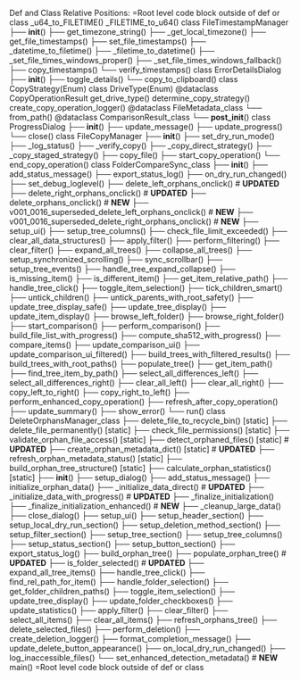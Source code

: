 Def and Class Relative Positions:
=Root level code block outside of def or class
_u64_to_FILETIME()
_FILETIME_to_u64()
class FileTimestampManager 
	├── __init__()
	├── get_timezone_string()
	├── _get_local_timezone()
	├── get_file_timestamps()
	├── set_file_timestamps()
	├── _datetime_to_filetime()
	├── _filetime_to_datetime()
	├── _set_file_times_windows_proper()
	├── _set_file_times_windows_fallback()
	├── copy_timestamps()
	└── verify_timestamps()
class ErrorDetailsDialog
	├── __init__()
	├── toggle_details()
	└── copy_to_clipboard()
class CopyStrategy(Enum)
class DriveType(Enum)
@dataclass CopyOperationResult
get_drive_type()
determine_copy_strategy()
create_copy_operation_logger()
@dataclass FileMetadata_class
	└── from_path()
@dataclass ComparisonResult_class
	└── __post_init__()
class ProgressDialog
	├── __init__()
	├── update_message()
	├── update_progress()
	└── close()
class FileCopyManager
	├── __init__()
	├── set_dry_run_mode()
	├── _log_status()
	├── _verify_copy()
	├── _copy_direct_strategy()
	├── _copy_staged_strategy()
	├── copy_file()
	├── start_copy_operation()
	└── end_copy_operation()
class FolderCompareSync_class
	├── __init__()
	├── add_status_message()
	├── export_status_log()
	├── on_dry_run_changed()
	├── set_debug_loglevel()
	├── delete_left_orphans_onclick() # ****UPDATED****
	├── delete_right_orphans_onclick() # ****UPDATED****
	├── delete_orphans_onclick() # ****NEW****
	├── v001_0016_superseded_delete_left_orphans_onclick() # ****NEW****
	├── v001_0016_superseded_delete_right_orphans_onclick() # ****NEW****
	├── setup_ui()
	├── setup_tree_columns()
	├── check_file_limit_exceeded()
	├── clear_all_data_structures()
	├── apply_filter()
	├── perform_filtering()
	├── clear_filter()
	├── expand_all_trees()
	├── collapse_all_trees()
	├── setup_synchronized_scrolling()
	├── sync_scrollbar()
	├── setup_tree_events()
	├── handle_tree_expand_collapse()
	├── is_missing_item()
	├── is_different_item()
	├── get_item_relative_path()
	├── handle_tree_click()
	├── toggle_item_selection()
	├── tick_children_smart()
	├── untick_children()
	├── untick_parents_with_root_safety()
	├── update_tree_display_safe()
	├── update_tree_display()
	├── update_item_display()
	├── browse_left_folder()
	├── browse_right_folder()
	├── start_comparison()
	├── perform_comparison()
	├── build_file_list_with_progress()
	├── compute_sha512_with_progress()
	├── compare_items()
	├── update_comparison_ui()
	├── update_comparison_ui_filtered()
	├── build_trees_with_filtered_results()
	├── build_trees_with_root_paths()
	├── populate_tree()
	├── get_item_path()
	├── find_tree_item_by_path()
	├── select_all_differences_left()
	├── select_all_differences_right()
	├── clear_all_left()
	├── clear_all_right()
	├── copy_left_to_right()
	├── copy_right_to_left()
	├── perform_enhanced_copy_operation()
	├── refresh_after_copy_operation()
	├── update_summary()
	├── show_error()
	└── run()
class DeleteOrphansManager_class
	├── delete_file_to_recycle_bin() [static]
	├── delete_file_permanently() [static]
	├── check_file_permissions() [static]
	├── validate_orphan_file_access() [static]
	├── detect_orphaned_files() [static] # ****UPDATED****
	├── create_orphan_metadata_dict() [static] # ****UPDATED****
	├── refresh_orphan_metadata_status() [static]
	├── build_orphan_tree_structure() [static]
	├── calculate_orphan_statistics() [static]
	├── __init__()
	├── setup_dialog()
	├── add_status_message()
	├── initialize_orphan_data()
	├── _initialize_data_direct() # ****UPDATED****
	├── _initialize_data_with_progress() # ****UPDATED****
	├── _finalize_initialization()
	├── _finalize_initialization_enhanced() # ****NEW****
	├── _cleanup_large_data()
	├── close_dialog()
	├── setup_ui()
	├── setup_header_section()
	├── setup_local_dry_run_section()
	├── setup_deletion_method_section()
	├── setup_filter_section()
	├── setup_tree_section()
	├── setup_tree_columns()
	├── setup_status_section()
	├── setup_button_section()
	├── export_status_log()
	├── build_orphan_tree()
	├── populate_orphan_tree() # ****UPDATED****
	├── is_folder_selected() # ****UPDATED****
	├── expand_all_tree_items()
	├── handle_tree_click()
	├── find_rel_path_for_item()
	├── handle_folder_selection()
	├── get_folder_children_paths()
	├── toggle_item_selection()
	├── update_tree_display()
	├── update_folder_checkboxes()
	├── update_statistics()
	├── apply_filter()
	├── clear_filter()
	├── select_all_items()
	├── clear_all_items()
	├── refresh_orphans_tree()
	├── delete_selected_files()
	├── perform_deletion()
	├── create_deletion_logger()
	├── format_completion_message()
	├── update_delete_button_appearance()
	├── on_local_dry_run_changed()
	├── log_inaccessible_files()
	└── set_enhanced_detection_metadata() # ****NEW****
main()
=Root level code block outside of def or class